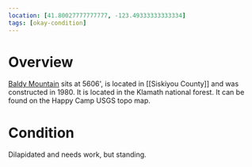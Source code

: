 ```yaml
---
location: [41.80027777777777, -123.49333333333334]
tags: [okay-condition]
---
```


# Overview

[Baldy Mountain](http://www.peakbagging.com/CALookoutPhotos/BaldyMtn.html) sits at 5606', is located in [[Siskiyou County]] and was constructed in 1980. It is located in the Klamath national forest. It can be found on the Happy Camp USGS topo map.

# Condition

Dilapidated and needs work, but standing.